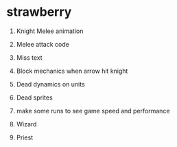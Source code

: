 # strawberry

1. Knight Melee animation
2. Melee attack code
3. Miss text
4. Block mechanics when arrow hit knight
5. Dead dynamics on units
6. Dead sprites
7. make some runs to see game speed and performance

8. Wizard
9. Priest